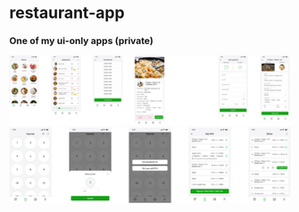# restaurant-app

### One of my ui-only apps (private)

![Getting Started](1.png)
![Getting Started](2.png)

